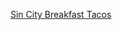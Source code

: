 ---
layout: post
wordpress_id: 200
wordpress_url: http://noesbueno.com/archives/200
date: '2007-06-09 12:25:06 -0500'
date_gmt: '2007-06-09 17:25:06 -0500'
body: |
  <p><a href="http://www.youtube.com/watch?v=Z27W-JZHjC8">Sin City Breakfast Tacos</a></p>
---